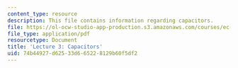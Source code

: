 ```yaml
---
content_type: resource
description: This file contains information regarding capacitors.
file: https://ol-ocw-studio-app-production.s3.amazonaws.com/courses/ec-s06-practical-electronics-fall-2004/74b44927d62533d665228129b60f5df2_MITEC_S06F04_lec03.pdf
file_type: application/pdf
resourcetype: Document
title: 'Lecture 3: Capacitors'
uid: 74b44927-d625-33d6-6522-8129b60f5df2
---
```

